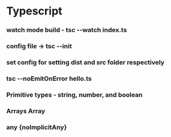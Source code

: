 # Typescript

### watch mode build - tsc --watch index.ts

### config file -> tsc --init

### set config for setting dist and src folder respectively

### tsc --noEmitOnError hello.ts

### Primitive types - string, number, and boolean
### Arrays Array<number>
### any {**noImplicitAny**}